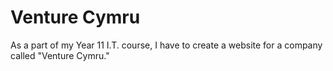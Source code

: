 # Venture Cymru

As a part of my Year 11 I.T. course, I have to create a website for a company called "Venture Cymru."
